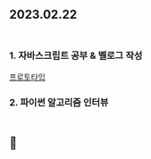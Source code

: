 ## 2023.02.22<br/><br/>

### 1. 자바스크립트 공부 & 벨로그 작성 
[프로토타입](https://velog.io/@jiyoon2/%ED%94%84%EB%A1%9C%ED%86%A0%ED%83%80%EC%9E%85-strict-mode)
### 2. 파이썬 알고리즘 인터뷰<br/><br/>

## 🙂
